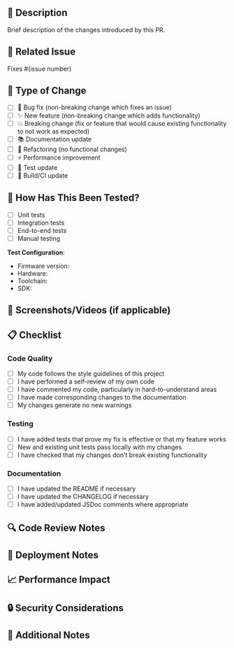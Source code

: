 ## 🎯 Description

Brief description of the changes introduced by this PR.

## 🔗 Related Issue

Fixes #(issue number)

## 🚀 Type of Change

- [ ] 🐛 Bug fix (non-breaking change which fixes an issue)
- [ ] ✨ New feature (non-breaking change which adds functionality)
- [ ] 💥 Breaking change (fix or feature that would cause existing functionality to not work as expected)
- [ ] 📚 Documentation update
- [ ] 🔧 Refactoring (no functional changes)
- [ ] ⚡ Performance improvement
- [ ] 🧪 Test update
- [ ] 🔨 Build/CI update

## 🧪 How Has This Been Tested?

- [ ] Unit tests
- [ ] Integration tests
- [ ] End-to-end tests
- [ ] Manual testing

**Test Configuration**:
- Firmware version:
- Hardware:
- Toolchain:
- SDK:

## 📸 Screenshots/Videos (if applicable)

<!-- Add screenshots or videos to demonstrate the changes -->

## 📋 Checklist

### Code Quality
- [ ] My code follows the style guidelines of this project
- [ ] I have performed a self-review of my own code
- [ ] I have commented my code, particularly in hard-to-understand areas
- [ ] I have made corresponding changes to the documentation
- [ ] My changes generate no new warnings

### Testing
- [ ] I have added tests that prove my fix is effective or that my feature works
- [ ] New and existing unit tests pass locally with my changes
- [ ] I have checked that my changes don't break existing functionality

### Documentation
- [ ] I have updated the README if necessary
- [ ] I have updated the CHANGELOG if necessary
- [ ] I have added/updated JSDoc comments where appropriate

## 🔍 Code Review Notes

<!-- Add any specific notes for reviewers -->

## 🚀 Deployment Notes

<!-- Add any deployment-specific information -->

## 📈 Performance Impact

<!-- Describe any performance implications -->

## 🔒 Security Considerations

<!-- Describe any security implications -->

## 📝 Additional Notes

<!-- Add any additional notes for reviewers -->
